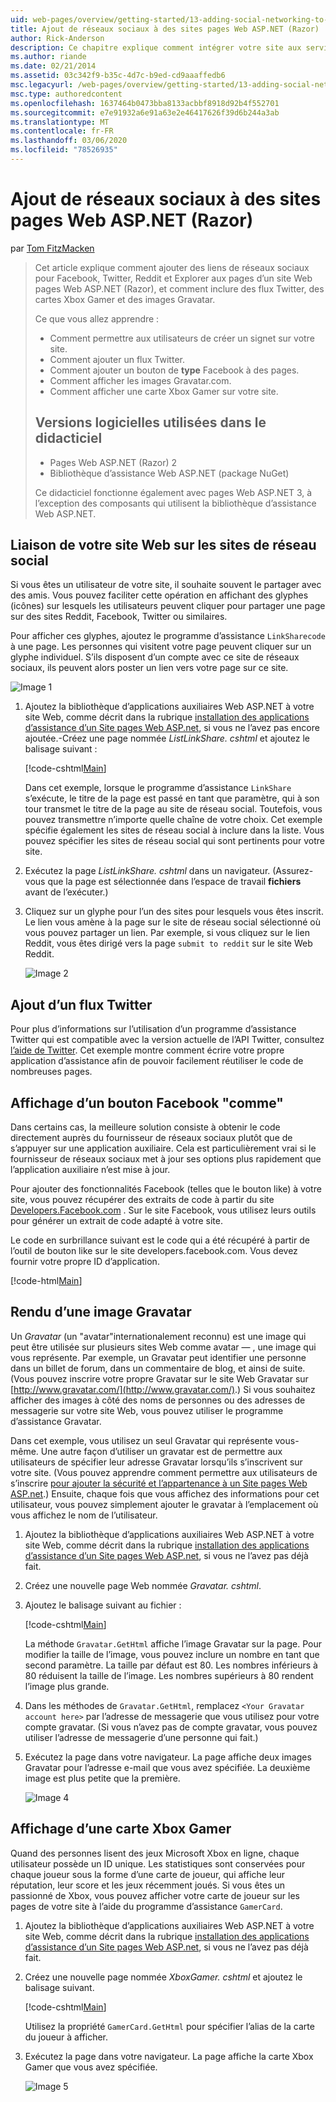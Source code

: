 ```yaml
---
uid: web-pages/overview/getting-started/13-adding-social-networking-to-your-web-site
title: Ajout de réseaux sociaux à des sites pages Web ASP.NET (Razor) | Microsoft Docs
author: Rick-Anderson
description: Ce chapitre explique comment intégrer votre site aux services de réseau social. Dans ce chapitre, vous allez apprendre à permettre aux utilisateurs de créer un signet/lien vers votre site Web...
ms.author: riande
ms.date: 02/21/2014
ms.assetid: 03c342f9-b35c-4d7c-b9ed-cd9aaaffedb6
msc.legacyurl: /web-pages/overview/getting-started/13-adding-social-networking-to-your-web-site
msc.type: authoredcontent
ms.openlocfilehash: 1637464b0473bba8133acbbf8918d92b4f552701
ms.sourcegitcommit: e7e91932a6e91a63e2e46417626f39d6b244a3ab
ms.translationtype: MT
ms.contentlocale: fr-FR
ms.lasthandoff: 03/06/2020
ms.locfileid: "78526935"
---
```

# <a name="adding-social-networking-to-aspnet-web-pages-razor-sites"></a>Ajout de réseaux sociaux à des sites pages Web ASP.NET (Razor)

par [Tom FitzMacken](https://github.com/tfitzmac)

> Cet article explique comment ajouter des liens de réseaux sociaux pour Facebook, Twitter, Reddit et Explorer aux pages d’un site Web pages Web ASP.NET (Razor), et comment inclure des flux Twitter, des cartes Xbox Gamer et des images Gravatar.
> 
> Ce que vous allez apprendre :
> 
> - Comment permettre aux utilisateurs de créer un signet sur votre site.
> - Comment ajouter un flux Twitter.
> - Comment ajouter un bouton de **type** Facebook à des pages.
> - Comment afficher les images Gravatar.com.
> - Comment afficher une carte Xbox Gamer sur votre site.
>   
> 
> ## <a name="software-versions-used-in-the-tutorial"></a>Versions logicielles utilisées dans le didacticiel
> 
> 
> - Pages Web ASP.NET (Razor) 2
> - Bibliothèque d’assistance Web ASP.NET (package NuGet)
>   
> 
> Ce didacticiel fonctionne également avec pages Web ASP.NET 3, à l’exception des composants qui utilisent la bibliothèque d’assistance Web ASP.NET.

<a id="Linking_Your_Website"></a>
## <a name="linking-your-website-on-social-networking-sites"></a>Liaison de votre site Web sur les sites de réseau social

Si vous êtes un utilisateur de votre site, il souhaite souvent le partager avec des amis. Vous pouvez faciliter cette opération en affichant des glyphes (icônes) sur lesquels les utilisateurs peuvent cliquer pour partager une page sur des sites Reddit, Facebook, Twitter ou similaires.

Pour afficher ces glyphes, ajoutez le programme d’assistance `LinkSharecode` à une page. Les personnes qui visitent votre page peuvent cliquer sur un glyphe individuel. S’ils disposent d’un compte avec ce site de réseaux sociaux, ils peuvent alors poster un lien vers votre page sur ce site.

![Image 1](13-adding-social-networking-to-your-web-site/_static/image1.jpg)

1. Ajoutez la bibliothèque d’applications auxiliaires Web ASP.NET à votre site Web, comme décrit dans la rubrique [installation des applications d’assistance d’un Site pages Web ASP.net](https://go.microsoft.com/fwlink/?LinkId=252372), si vous ne l’avez pas encore ajoutée.-Créez une page nommée *ListLinkShare. cshtml* et ajoutez le balisage suivant :

    [!code-cshtml[Main](13-adding-social-networking-to-your-web-site/samples/sample1.cshtml)]

    Dans cet exemple, lorsque le programme d’assistance `LinkShare` s’exécute, le titre de la page est passé en tant que paramètre, qui à son tour transmet le titre de la page au site de réseau social. Toutefois, vous pouvez transmettre n’importe quelle chaîne de votre choix. Cet exemple spécifie également les sites de réseau social à inclure dans la liste. Vous pouvez spécifier les sites de réseau social qui sont pertinents pour votre site.
2. Exécutez la page *ListLinkShare. cshtml* dans un navigateur. (Assurez-vous que la page est sélectionnée dans l’espace de travail **fichiers** avant de l’exécuter.)
3. Cliquez sur un glyphe pour l’un des sites pour lesquels vous êtes inscrit. Le lien vous amène à la page sur le site de réseau social sélectionné où vous pouvez partager un lien. Par exemple, si vous cliquez sur le lien Reddit, vous êtes dirigé vers la page `submit to reddit` sur le site Web Reddit.

     ![Image 2](13-adding-social-networking-to-your-web-site/_static/image2.jpg)

<a id="Adding_a_Twitter_Feed"></a>
## <a name="adding-a-twitter-feed"></a>Ajout d’un flux Twitter

Pour plus d’informations sur l’utilisation d’un programme d’assistance Twitter qui est compatible avec la version actuelle de l’API Twitter, consultez [l’aide de Twitter](../ui-layouts-and-themes/twitter-helper.md). Cet exemple montre comment écrire votre propre application d’assistance afin de pouvoir facilement réutiliser le code de nombreuses pages.

<a id="Displaying_a_Facebook_Button"></a>
## <a name="displaying-a-facebook-quotlikequot-button"></a>Affichage d’un bouton Facebook &quot;comme&quot;

Dans certains cas, la meilleure solution consiste à obtenir le code directement auprès du fournisseur de réseaux sociaux plutôt que de s’appuyer sur une application auxiliaire. Cela est particulièrement vrai si le fournisseur de réseaux sociaux met à jour ses options plus rapidement que l’application auxiliaire n’est mise à jour.

Pour ajouter des fonctionnalités Facebook (telles que le bouton like) à votre site, vous pouvez récupérer des extraits de code à partir du site [Developers.Facebook.com](https://developers.facebook.com/) . Sur le site Facebook, vous utilisez leurs outils pour générer un extrait de code adapté à votre site.

Le code en surbrillance suivant est le code qui a été récupéré à partir de l’outil de bouton like sur le site developers.facebook.com. Vous devez fournir votre propre ID d’application.

[!code-html[Main](13-adding-social-networking-to-your-web-site/samples/sample2.html?highlight=7-14,16-17)]

<a id="Rendering_a_Gravatar_Image"></a>
## <a name="rendering-a-gravatar-image"></a>Rendu d’une image Gravatar

Un *Gravatar* (un &quot;avatar&quot;internationalement reconnu) est une image qui peut être utilisée sur plusieurs sites Web comme avatar &#8212; , une image qui vous représente. Par exemple, un Gravatar peut identifier une personne dans un billet de forum, dans un commentaire de blog, et ainsi de suite. (Vous pouvez inscrire votre propre Gravatar sur le site Web Gravatar sur [http://www.gravatar.com/](http://www.gravatar.com/).) Si vous souhaitez afficher des images à côté des noms de personnes ou des adresses de messagerie sur votre site Web, vous pouvez utiliser le programme d’assistance Gravatar.

Dans cet exemple, vous utilisez un seul Gravatar qui représente vous-même. Une autre façon d’utiliser un gravatar est de permettre aux utilisateurs de spécifier leur adresse Gravatar lorsqu’ils s’inscrivent sur votre site. (Vous pouvez apprendre comment permettre aux utilisateurs de s’inscrire [pour ajouter la sécurité et l’appartenance à un Site pages Web ASP.net](https://go.microsoft.com/fwlink/?LinkId=202904).) Ensuite, chaque fois que vous affichez des informations pour cet utilisateur, vous pouvez simplement ajouter le gravatar à l’emplacement où vous affichez le nom de l’utilisateur.

1. Ajoutez la bibliothèque d’applications auxiliaires Web ASP.NET à votre site Web, comme décrit dans la rubrique [installation des applications d’assistance d’un Site pages Web ASP.net](https://go.microsoft.com/fwlink/?LinkId=252372), si vous ne l’avez pas déjà fait.
2. Créez une nouvelle page Web nommée *Gravatar. cshtml*.
3. Ajoutez le balisage suivant au fichier : 

    [!code-cshtml[Main](13-adding-social-networking-to-your-web-site/samples/sample3.cshtml)]

    La méthode `Gravatar.GetHtml` affiche l’image Gravatar sur la page. Pour modifier la taille de l’image, vous pouvez inclure un nombre en tant que second paramètre. La taille par défaut est 80. Les nombres inférieurs à 80 réduisent la taille de l’image. Les nombres supérieurs à 80 rendent l’image plus grande.
4. Dans les méthodes de `Gravatar.GetHtml`, remplacez `<Your Gravatar account here>` par l’adresse de messagerie que vous utilisez pour votre compte gravatar. (Si vous n’avez pas de compte gravatar, vous pouvez utiliser l’adresse de messagerie d’une personne qui fait.)
5. Exécutez la page dans votre navigateur. La page affiche deux images Gravatar pour l’adresse e-mail que vous avez spécifiée. La deuxième image est plus petite que la première. 

    ![Image 4](13-adding-social-networking-to-your-web-site/_static/image3.jpg)

<a id="Displaying_an_Xbox_Gamer_Card"></a>
## <a name="displaying-an-xbox-gamer-card"></a>Affichage d’une carte Xbox Gamer

Quand des personnes lisent des jeux Microsoft Xbox en ligne, chaque utilisateur possède un ID unique. Les statistiques sont conservées pour chaque joueur sous la forme d’une carte de joueur, qui affiche leur réputation, leur score et les jeux récemment joués. Si vous êtes un passionné de Xbox, vous pouvez afficher votre carte de joueur sur les pages de votre site à l’aide du programme d’assistance `GamerCard`.

1. Ajoutez la bibliothèque d’applications auxiliaires Web ASP.NET à votre site Web, comme décrit dans la rubrique [installation des applications d’assistance d’un Site pages Web ASP.net](https://go.microsoft.com/fwlink/?LinkId=252372), si vous ne l’avez pas déjà fait.
2. Créez une nouvelle page nommée *XboxGamer. cshtml* et ajoutez le balisage suivant.

    [!code-cshtml[Main](13-adding-social-networking-to-your-web-site/samples/sample4.cshtml)]

    Utilisez la propriété `GamerCard.GetHtml` pour spécifier l’alias de la carte du joueur à afficher.
3. Exécutez la page dans votre navigateur. La page affiche la carte Xbox Gamer que vous avez spécifiée.

    ![Image 5](13-adding-social-networking-to-your-web-site/_static/image4.jpg)

